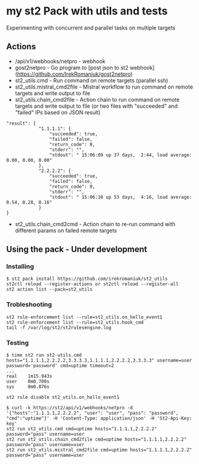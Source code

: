 # my st2 Pack with utils and tests

Experimenting with concurrent and parallel tasks on multiple targets

## Actions

- /api/v1/webhooks/netpro - webhook
- gost2netpro - Go program to [post json to st2 webhook] (https://github.com/IrekRomaniuk/gost2netpro)
- st2_utils.cmd - Run command on remote targets (parallel ssh)
- st2_utils.mistral_cmd2file - Mistral workflow to run command on remote targets and write output to file
- st2_utils.chain_cmd2file - Action chain to run command on remote targets and write output to file (or two files with "succeeded" and "failed" IPs  based on JSON result)
```
"result": {
            "1.1.1.1": {
                "succeeded": true,
                "failed": false,
                "return_code": 0,
                "stderr": "",
                "stdout": " 15:06:09 up 37 days,  2:44, load average: 0.00, 0.00, 0.00"
            },
            "2.2.2.2": {
                "succeeded": true,
                "failed": false,
                "return_code": 0,
                "stderr": "",
                "stdout": " 15:06:10 up 53 days,  4:16, load average: 0.54, 0.28, 0.16"
            }
} 
```
- st2_utils.chain_cmd2cmd - Action chain to re-run command with different params on failed remote targets



## Using the pack - Under development

### Installing

```
$ st2 pack install https://github.com/irekromaniuk/st2_utils
st2ctl reload --register-actions or st2ctl reload --register-all
st2 action list --pack=st2_utils
```

### Trobleshooting

```
st2 rule-enforcement list --rule=st2_utils.on_hello_event1
st2 rule-enforcement list --rule=st2_utils.hook_cmd
tail -f /var/log/st2/st2rulesengine.log
```

### Testing

```
$ time st2 run st2-utils.cmd hosts="1.1.1.1,2.2.2.2,3.3.3.3,1.1.1.1,2.2.2.2,3.3.3.3" username=user password='password' cmd=uptime timeout=2
...
real    1m15.943s
user    0m0.700s
sys     0m0.076s

st2 rule disable st2_utils.on_hello_event1

$ curl -k https://st2/api/v1/webhooks/netpro -d '{"hosts":"1.1.1.1,2.2.2.2", "user": "user", "pass": "password", "cmd":"uptime"}' -H 'Content-Type: application/json' -H 'St2-Api-Key: key'
st2 run st2_utils.cmd cmd=uptime hosts="1.1.1.1,2.2.2.2" password="pass" username=user
st2 run st2_utils.chain_cmd2file cmd=uptime hosts="1.1.1.1,2.2.2.2" password="pass" username=user
st2 run st2_utils.mistral_cmd2file cmd=uptime hosts="1.1.1.1,2.2.2.2" password="pass" username=user
```